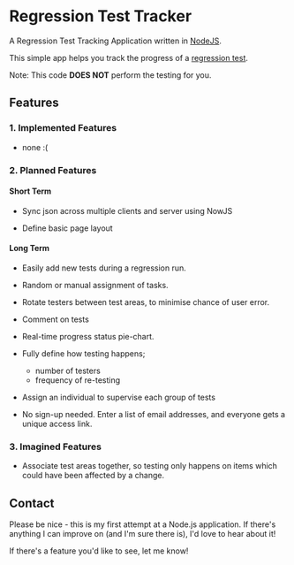 # Regression Test Tracker

A Regression Test Tracking Application written in [NodeJS](http://nodejs.org/).

This simple app helps you track the progress of a [regression test](http://en.wikipedia.org/wiki/Regression_testing).

Note: This code __DOES NOT__ perform the testing for you.

## Features

### 1. Implemented Features

- none :(

### 2. Planned Features

#### Short Term

- Sync json across multiple clients and server using NowJS

- Define basic page layout

#### Long Term

- Easily add new tests during a regression run.

- Random or manual assignment of tasks.

- Rotate testers between test areas, to minimise chance of user error.

- Comment on tests

- Real-time progress status pie-chart.

- Fully define how testing happens;
	- number of testers
	- frequency of re-testing

- Assign an individual to supervise each group of tests

- No sign-up needed. Enter a list of email addresses, and everyone gets a unique access link.

### 3. Imagined Features

- Associate test areas together, so testing only happens on items which could have been affected by a change.

## Contact

Please be nice - this is my first attempt at a Node.js application. If there's anything I can improve on (and I'm sure there is), I'd love to hear about it!

If there's a feature you'd like to see, let me know!